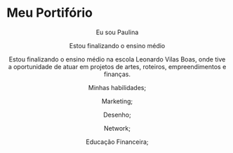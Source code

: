 # Meu Portifório
<!DOCTYPE html>
<html lang="pt-br">
  <head>
    <meta charset="UTF-8" />
    <meta name="viewport" content="width=device-width, initial-scale=1.0" />
    <link rel="stylesheet" href="style.css" />
  </head>
  <body></body>
</html>
<body>
  <header class="container text-center">
    <img src="https://github.com/alura-cursos/portfolio-de-projetos/blob/aula-04/img/avatar-perfil.png?raw=true" alt srcset="" 
  <p>Eu sou Paulina</p>
  <p>Estou finalizando o ensino médio</p>
    Estou finalizando o ensino médio na escola Leonardo Vilas Boas,
      onde tive a oportunidade de atuar em projetos de artes, 
    roteiros, empreendimentos e finanças.
<body>
  <!-- código omitido -->

  <p>Minhas habilidades;</p>
  
  <p>Marketing;</p>
  <p>Desenho;</p>
  <p>Network;</p>
  <p>Educação Financeira;</p>
  </div>
</body>
<header class="container">
    <!-- código omitido -->
  </header>

